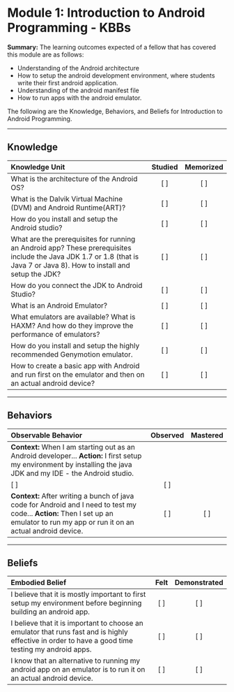 # Module 1: Introduction to Android Programming - KBBs
**Summary:**
The learning outcomes expected of a fellow that has covered this module are as follows:
- Understanding of the Android architecture
- How to setup the android development environment, where students write their first android application.
- Understanding of the android manifest file
- How to run apps with the android emulator.

The following are the Knowledge, Behaviors, and Beliefs for Introduction to Android Programming.

----------
## **Knowledge**


| Knowledge Unit   |      Studied      | Memorized |
|:-------------|:------------------:|:--------:|
| What is the architecture of the Android OS?| [ ] | [ ] |
| What is the Dalvik Virtual Machine (DVM) and Android Runtime(ART)?| [ ] | [ ] |
| How do you install and setup the Android studio?| [ ] | [ ] |
| What are the prerequisites for running an Android app? These prerequisites include the Java JDK 1.7 or 1.8 (that is Java 7 or Java 8). How to install and setup the JDK?| [ ] | [ ] |
| How do you connect the JDK to Android Studio?| [ ] | [ ] |
| What is an Android Emulator?| [ ] | [ ] |
| What emulators are available? What is HAXM? And how do they improve the performance of emulators?| [ ] | [ ] |
| How do you install and setup the highly recommended Genymotion emulator.| [ ] | [ ] |
| How to create a basic app with Android and run first on the emulator and then on an actual android device? | [ ] | [ ] |


----------


## **Behaviors**

| Observable Behavior   |      Observed      | Mastered |
|:-------------|:------------------:|:--------:|
| **Context:** When I am starting out as an Android developer... **Action:** I first setup my environment by installing the java JDK and my IDE - the Android studio.
 | [ ] | [ ]  |
| **Context:** After writing a bunch of java code for Android and I need to test my code... **Action:** Then I set up an emulator to run my app or run it on an actual android device. |   [ ]   |   [ ] |
----------


## **Beliefs**


| Embodied Belief   |      Felt      | Demonstrated |
|:-------------|:------------------:|:--------:|
| I believe that it is mostly important to first setup my environment before beginning building an android app. | [ ] | [ ]  |
| I believe that it is important to choose an emulator that runs fast and is highly effective in order to have a good time testing my android apps.|   [ ]   |   [ ] |
| I know that an alternative to running my android app on an emulator is to run it on an actual android device.|   [ ]   |   [ ] |
